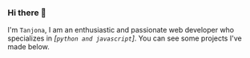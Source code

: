 ### Hi there 👋

I'm `Tanjona`, I am an enthusiastic and passionate web developer who specializes in *[`python and javascript`]*.
You can see some projects I've made below.

